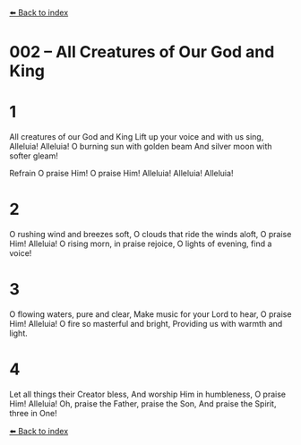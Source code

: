 [⬅️ Back to index](../README.md)

# 002 – All Creatures of Our God and King


# 1
All creatures of our God and King
Lift up your voice and with us sing,
Alleluia! Alleluia!
O burning sun with golden beam
And silver moon with softer gleam!

Refrain
O praise Him! O praise Him!
Alleluia! Alleluia! Alleluia!

# 2
O rushing wind and breezes soft,
O clouds that ride the winds aloft,
O praise Him! Alleluia!
O rising morn, in praise rejoice,
O lights of evening, find a voice!

# 3
O flowing waters, pure and clear,
Make music for your Lord to hear,
O praise Him! Alleluia!
O fire so masterful and bright,
Providing us with warmth and light.

# 4
Let all things their Creator bless,
And worship Him in humbleness,
O praise Him! Alleluia!
Oh, praise the Father, praise the Son,
And praise the Spirit, three in One!

[⬅️ Back to index](../README.md)
